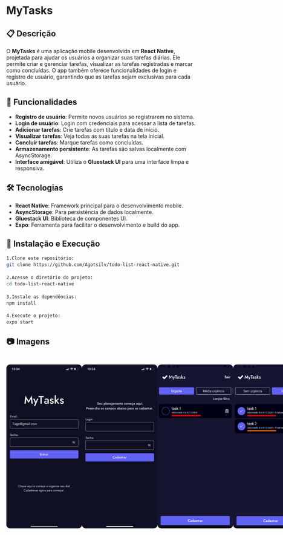 # MyTasks

## 📋 Descrição

O **MyTasks** é uma aplicação mobile desenvolvida em **React Native**, projetada para ajudar os usuários a organizar suas tarefas diárias. Ele permite criar e gerenciar tarefas, visualizar as tarefas registradas e marcar como concluídas. O app também oferece funcionalidades de login e registro de usuário, garantindo que as tarefas sejam exclusivas para cada usuário.

## 🚀 Funcionalidades

- **Registro de usuário**: Permite novos usuários se registrarem no sistema.
- **Login de usuário**: Login com credenciais para acessar a lista de tarefas.
- **Adicionar tarefas**: Crie tarefas com título e data de início.
- **Visualizar tarefas**: Veja todas as suas tarefas na tela inicial.
- **Concluir tarefas**: Marque tarefas como concluídas.
- **Armazenamento persistente**: As tarefas são salvas localmente com AsyncStorage.
- **Interface amigável**: Utiliza o **Gluestack UI** para uma interface limpa e responsiva.

## 🛠️ Tecnologias

- **React Native**: Framework principal para o desenvolvimento mobile.
- **AsyncStorage**: Para persistência de dados localmente.
- **Gluestack UI**: Biblioteca de componentes UI.
- **Expo**: Ferramenta para facilitar o desenvolvimento e build do app.

## 🔧 Instalação e Execução

```bash
1.Clone este repositório:
git clone https://github.com/Agotsilv/todo-list-react-native.git

2.Acesse o diretório do projeto:
cd todo-list-react-native

3.Instale as dependências:
npm install

4.Execute o projeto:
expo start
```
## 📷 Imagens

<h1 align="center">
  <div style="display: flex; flex-direction: row; align: center;" align="center">
    <img width="200" style="border-radius: 10px" height="auto" alt="Screenshot" title="Screenshot" src="assets/imgApp/1.jpg" />
    <img width="200" style="border-radius: 10px" height="auto" alt="Screenshot" title="Screenshot" src="assets/imgApp/2.jpg" />
    <img width="200" style="border-radius: 10px" height="auto" alt="Screenshot" title="Screenshot" src="assets/imgApp/new_screen_home.png" />
    <img width="200" style="border-radius: 10px" height="auto" alt="Screenshot" title="Screenshot" src="assets/imgApp/new_screen_home_finalizado.png" />
    <img width="200" style="border-radius: 10px" height="auto" alt="Screenshot" title="Screenshot" src="assets/imgApp/modal add task.png" />
    
  <div>
</h1>
